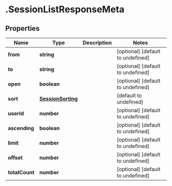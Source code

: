# .SessionListResponseMeta

## Properties

Name | Type | Description | Notes
------------ | ------------- | ------------- | -------------
**from** | **string** |  | [optional] [default to undefined]
**to** | **string** |  | [optional] [default to undefined]
**open** | **boolean** |  | [optional] [default to undefined]
**sort** | [**SessionSorting**](SessionSorting.md) |  | [default to undefined]
**userId** | **number** |  | [optional] [default to undefined]
**ascending** | **boolean** |  | [optional] [default to undefined]
**limit** | **number** |  | [optional] [default to undefined]
**offset** | **number** |  | [optional] [default to undefined]
**totalCount** | **number** |  | [optional] [default to undefined]

